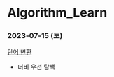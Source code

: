 # Algorithm_Learn
### 2023-07-15 (토)
[단어 변환](https://school.programmers.co.kr/learn/courses/30/lessons/43163)
- 너비 우선 탐색
